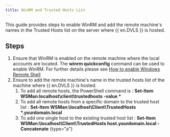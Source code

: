 ```yaml
---
title: WinRM and Trusted Hosts List
---
```


This guide provides steps to enable WinRM and add the remote machine's names in the Trusted Hosts list on the server where {{ en.DVLS }} is hosted.

## Steps

1. Ensure that WinRM is enabled on the remote machine where the local accounts are located. The **winrm quickconfig** command can be used to enable WinRM. For further details please see [How to enable Windows Remote Shell](https://docs.microsoft.com/en-us/troubleshoot/windows-server/remote/how-to-enable-windows-remote-shell)
1. Ensure to add the remote machine's name in the trusted hosts list of the machine where {{ en.DVLS }} is hosted.
   1. To add all remote hosts, the PowerShell command is : __Set-Item WSMan:localhost\client\trustedhosts -value *__
   1. To add all remote hosts from a specific domain to the trusted host list : __Set-Item WSMan:\localhost\Client\TrustedHosts *.yourdomain.local__
   1. To add one single host to the existing trusted host list : **Set-Item WSMan:\localhost\Client\TrustedHosts host.yourdomain.local -Concatenate**
   {type="a"}